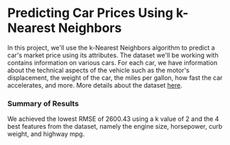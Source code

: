 # Predicting Car Prices Using k-Nearest Neighbors
In this project, we'll use the k-Nearest Neighbors algorithm to predict a car's market price using its attributes. The dataset we'll be working with contains information on various cars. For each car, we have information about the technical aspects of the vehicle such as the motor's displacement, the weight of the car, the miles per gallon, how fast the car accelerates, and more. More details about the dataset [here](https://archive.ics.uci.edu/ml/datasets/automobile).

### Summary of Results
We achieved the lowest RMSE of 2600.43 using a k value of 2 and the 4 best features from the dataset, namely the engine size, horsepower, curb weight, and highway mpg.
